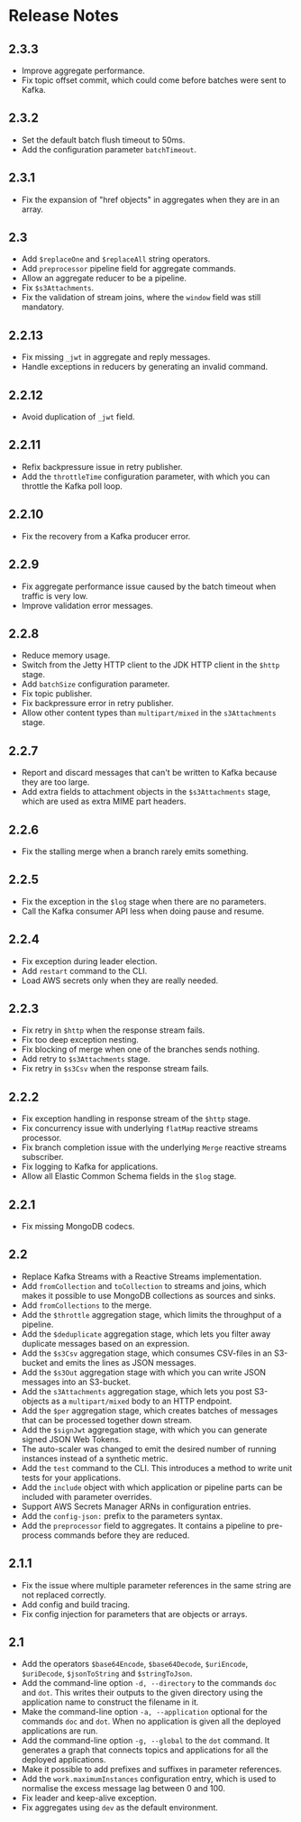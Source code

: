 # Release Notes

## 2.3.3

* Improve aggregate performance.
* Fix topic offset commit, which could come before batches were sent to Kafka.

## 2.3.2

* Set the default batch flush timeout to 50ms.
* Add the configuration parameter `batchTimeout`.

## 2.3.1

* Fix the expansion of "href objects" in aggregates when they are in an array.

## 2.3

* Add `$replaceOne` and `$replaceAll` string operators.
* Add `preprocessor` pipeline field for aggregate commands.
* Allow an aggregate reducer to be a pipeline.
* Fix `$s3Attachments`.
* Fix the validation of stream joins, where the `window` field was still mandatory.

## 2.2.13

* Fix missing `_jwt` in aggregate and reply messages.
* Handle exceptions in reducers by generating an invalid command.

## 2.2.12

* Avoid duplication of `_jwt` field.

## 2.2.11

* Refix backpressure issue in retry publisher.
* Add the `throttleTime` configuration parameter, with which you can throttle the Kafka poll loop.

## 2.2.10

* Fix the recovery from a Kafka producer error.

## 2.2.9

* Fix aggregate performance issue caused by the batch timeout when traffic is very low.
* Improve validation error messages.

## 2.2.8

* Reduce memory usage.
* Switch from the Jetty HTTP client to the JDK HTTP client in the `$http` stage.
* Add `batchSize` configuration parameter.
* Fix topic publisher.
* Fix backpressure error in retry publisher.
* Allow other content types than `multipart/mixed` in the `s3Attachments` stage.

## 2.2.7

* Report and discard messages that can't be written to Kafka because they are too large.
* Add extra fields to attachment objects in the `$s3Attachments` stage, which are used as extra MIME part headers.

## 2.2.6

* Fix the stalling merge when a branch rarely emits something.

## 2.2.5

* Fix the exception in the `$log` stage when there are no parameters.
* Call the Kafka consumer API less when doing pause and resume.

## 2.2.4

* Fix exception during leader election.
* Add `restart` command to the CLI.
* Load AWS secrets only when they are really needed.

## 2.2.3

* Fix retry in `$http` when the response stream fails.
* Fix too deep exception nesting.
* Fix blocking of merge when one of the branches sends nothing.
* Add retry to `$s3Attachments` stage.
* Fix retry in `$s3Csv` when the response stream fails.

## 2.2.2

* Fix exception handling in response stream of the `$http` stage.
* Fix concurrency issue with underlying `flatMap` reactive streams processor.
* Fix branch completion issue with the underlying `Merge` reactive streams subscriber.
* Fix logging to Kafka for applications.
* Allow all Elastic Common Schema fields in the `$log` stage.

## 2.2.1

* Fix missing MongoDB codecs.

## 2.2

* Replace Kafka Streams with a Reactive Streams implementation.
* Add `fromCollection` and `toCollection` to streams and joins, which makes it possible to use MongoDB collections as sources and sinks.
* Add `fromCollections` to the merge.
* Add the `$throttle` aggregation stage, which limits the throughput of a pipeline.
* Add the `$deduplicate` aggregation stage, which lets you filter away duplicate messages based on an expression.
* Add the `$s3Csv` aggregation stage, which consumes CSV-files in an S3-bucket and emits the lines as JSON messages.
* Add the `$s3Out` aggregation stage with which you can write JSON messages into an S3-bucket.
* Add the `s3Attachments` aggregation stage, which lets you post S3-objects as a `multipart/mixed` body to an HTTP endpoint.
* Add the `$per` aggregation stage, which creates batches of messages that can be processed together down stream.
* Add the `$signJwt` aggregation stage, with which you can generate signed JSON Web Tokens.
* The auto-scaler was changed to emit the desired number of running instances instead of a synthetic metric.
* Add the `test` command to the CLI. This introduces a method to write unit tests for your applications.
* Add the `include` object with which application or pipeline parts can be included with parameter overrides.
* Support AWS Secrets Manager ARNs in configuration entries.
* Add the `config-json:` prefix to the parameters syntax.
* Add the `preprocessor` field to aggregates. It contains a pipeline to pre-process commands before they are reduced.

## 2.1.1

* Fix the issue where multiple parameter references in the same string are not replaced correctly.
* Add config and build tracing.
* Fix config injection for parameters that are objects or arrays.

## 2.1

* Add the operators `$base64Encode`, `$base64Decode`, `$uriEncode`, `$uriDecode`, `$jsonToString` and `$stringToJson`.
* Add the command-line option `-d, --directory` to the commands `doc` and `dot`. This writes their outputs to the given directory using the application name to construct the filename in it.
* Make the command-line option `-a, --application` optional for the commands `doc` and `dot`. When no application is given all the deployed applications are run.
* Add the command-line option `-g, --global` to the `dot` command. It generates a graph that connects topics and applications for all the deployed applications.
* Make it possible to add prefixes and suffixes in parameter references.
* Add the `work.maximumInstances` configuration entry, which is used to normalise the excess message lag between 0 and 100.
* Fix leader and keep-alive exception.
* Fix aggregates using `dev` as the default environment.
